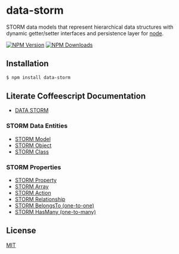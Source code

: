 # data-storm

  STORM data models that represent hierarchical data structures with
  dynamic getter/setter interfaces and persistence layer for
  [node](http://nodejs.org).

  [![NPM Version][npm-image]][npm-url]
  [![NPM Downloads][downloads-image]][downloads-url]

## Installation
```bash
$ npm install data-storm
```

## Literate Coffeescript Documentation

* [DATA STORM](src/data-storm.litcoffee)

### STORM Data Entities
* [STORM Model](src/model.litcoffee)
* [STORM Object](src/object.litcoffee)
* [STORM Class](src/class.litcoffee)

### STORM Properties
* [STORM Property](src/property.litcoffee)
* [STORM Array](src/property/array.litcoffee)
* [STORM Action](src/property/action.litcoffee)
* [STORM Relationship](src/property/relationship.litcoffee)
* [STORM BelongsTo (one-to-one)](src/property/belongsTo.litcoffee)
* [STORM HasMany (one-to-many)](src/property/hasMany.litcoffee) 

## License
  [MIT](LICENSE)

[npm-image]: https://img.shields.io/npm/v/data-storm.svg
[npm-url]: https://npmjs.org/package/data-storm
[downloads-image]: https://img.shields.io/npm/dm/data-storm.svg
[downloads-url]: https://npmjs.org/package/data-storm
